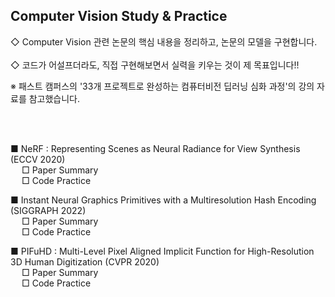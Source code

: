 
##  Computer Vision Study & Practice


  ◇ Computer Vision 관련 논문의 핵심 내용을 정리하고, 논문의 모델을 구현합니다.  
</br>
  ◇ 코드가 어설프더라도, 직접 구현해보면서 실력을 키우는 것이 제 목표입니다!!  
  
 ※ 패스트 캠퍼스의 '33개 프로젝트로 완성하는 컴퓨터비전 딥러닝 심화 과정'의 강의 자료를 참고했습니다.

</br>
</br>
 
 ■ NeRF : Representing Scenes as Neural Radiance for View Synthesis (ECCV 2020)
 </br>
  &emsp;  □ Paper Summary
  </br>
  &emsp; □ Code Practice



■ Instant Neural Graphics Primitives with a Multiresolution Hash Encoding (SIGGRAPH 2022) 
</br>
&emsp; □ Paper Summary
</br>
&emsp; □ Code Practice


■ PIFuHD : Multi-Level Pixel Aligned Implicit Function for High-Resolution 3D Human Digitization (CVPR 2020)
</br>
&emsp; □ Paper Summary
</br>
&emsp; □ Code Practice

